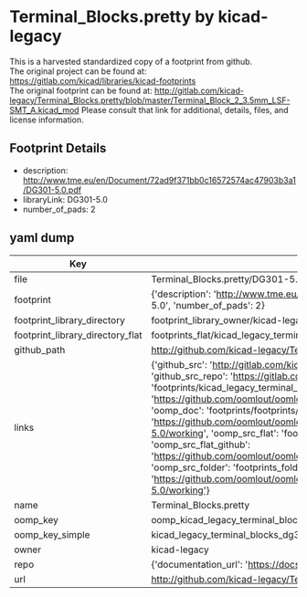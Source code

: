 # Terminal_Blocks.pretty by kicad-legacy  
This is a harvested standardized copy of a footprint from github.  
The original project can be found at:  
https://gitlab.com/kicad/libraries/kicad-footprints  
The original footprint can be found at:
http://gitlab.com/kicad-legacy/Terminal_Blocks.pretty/blob/master/Terminal_Block_2_3.5mm_LSF-SMT_A.kicad_mod
Please consult that link for additional, details, files, and license information.  
## Footprint Details
* description: http://www.tme.eu/en/Document/72ad9f371bb0c16572574ac47903b3a1/DG301-5.0.pdf  
* libraryLink: DG301-5.0  
* number_of_pads: 2  
## yaml dump  
| Key | Value |  
| --- | --- |  
| file | Terminal_Blocks.pretty/DG301-5.0.kicad_mod |  
| footprint | {'description': 'http://www.tme.eu/en/Document/72ad9f371bb0c16572574ac47903b3a1/DG301-5.0.pdf', 'libraryLink': 'DG301-5.0', 'number_of_pads': 2} |  
| footprint_library_directory | footprint_library_owner/kicad-legacy_Terminal_Blocks.pretty |  
| footprint_library_directory_flat | footprints_flat/kicad_legacy_terminal_blocks_dg301_5_0/working |  
| github_path | http://github.com/kicad-legacy/Terminal_Blocks.pretty/blob/master/DG301-5.0.kicad_mod |  
| links | {'github_src': 'http://gitlab.com/kicad-legacy/Terminal_Blocks.pretty/blob/master/Terminal_Block_2_3.5mm_LSF-SMT_A.kicad_mod', 'github_src_repo': 'https://gitlab.com/kicad/libraries/kicad-footprints', 'oomp_bot': 'footprints/kicad_legacy_terminal_blocks_dg301_5_0/working', 'oomp_bot_github': 'https://github.com/oomlout/oomlout_oomp_footprint_bot/tree/main/footprints/kicad_legacy_terminal_blocks_dg301_5_0/working', 'oomp_doc': 'footprints/footprints/kicad-legacy/Terminal_Blocks/DG301-5.0/working/', 'oomp_doc_github': 'https://github.com/oomlout/oomlout_oomp_footprint_doc/tree/main/footprints/footprints/kicad-legacy/Terminal_Blocks/DG301-5.0/working', 'oomp_src_flat': 'footprints_flat/footprints_flat/kicad_legacy_terminal_blocks_dg301_5_0/working', 'oomp_src_flat_github': 'https://github.com/oomlout/oomlout_oomp_footprint_src/tree/main/footprints_flat/kicad_legacy_terminal_blocks_dg301_5_0/working', 'oomp_src_folder': 'footprints_folder/footprints_folder/kicad-legacy/Terminal_Blocks/DG301-5.0/working', 'oomp_src_folder_github': 'https://github.com/oomlout/oomlout_oomp_footprint_src/tree/main/footprints_folder/kicad-legacy/Terminal_Blocks/DG301-5.0/working'} |  
| name | Terminal_Blocks.pretty |  
| oomp_key | oomp_kicad_legacy_terminal_blocks_dg301_5_0 |  
| oomp_key_simple | kicad_legacy_terminal_blocks_dg301_5_0 |  
| owner | kicad-legacy |  
| repo | {'documentation_url': 'https://docs.github.com/rest/repos/repos#get-a-repository', 'message': 'Not Found'} |  
| url | http://github.com/kicad-legacy/Terminal_Blocks.pretty |  

